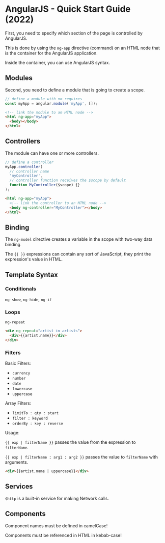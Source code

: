 # AngularJS - Quick Start Guide (2022)

First, you need to specify which section of the page is controlled by AngularJS.

This is done by using the `ng-app` directive (command) on an HTML node that is
the container for the AngularJS application.

Inside the container, you can use AngularJS syntax.

## Modules

Second, you need to define a module that is going to create a scope.

```javascript
// define a module with no requires
const myApp = angular.module('myApp', []);
```

```html
<!-- link the module to an HTML node -->
<html ng-app="myApp">
  <body></body>
</html>
```

## Controllers

The module can have one or more controllers.

```javascript
// define a controller
myApp.controller(
  // controller name
  'myController',
  // controller function receives the $scope by default
  function MyController($scope) {}
);
```

```html
<html ng-app="myApp">
  <!-- link the controller to an HTML node -->
  <body ng-controller="MyController"></body>
</html>
```

## Binding

The `ng-model` directive creates a variable in the scope with two-way data
binding.

The `{{ }}` expressions can contain any sort of JavaScript, they print the
expression's value in HTML.

## Template Syntax

### Conditionals

`ng-show`, `ng-hide`, `ng-if`

### Loops

`ng-repeat`

```html
<div ng-repeat="artist in artists">
  <div>{{artist.name}}</div>
</div>
```

### Filters

Basic Filters:

- `currency`
- `number`
- `date`
- `lowercase`
- `uppercase`

Array Filters:

- `limitTo : qty : start`
- `filter : keyword`
- `orderBy : key : reverse`

Usage:

`{{ exp | filterName }}` passes the value from the expression to `filterName`.

`{{ exp | filterName : arg1 : arg2 }}` passes the value to `filterName` with
arguments.

```html
<div>{{artist.name | uppercase}}</div>
```

## Services

`$http` is a built-in service for making Network calls.

## Components

Component names must be defined in camelCase!

Components must be referenced in HTML in kebab-case!
